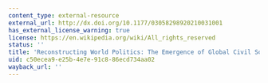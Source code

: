 ```yaml
---
content_type: external-resource
external_url: http://dx.doi.org/10.1177/03058298920210031001
has_external_license_warning: true
license: https://en.wikipedia.org/wiki/All_rights_reserved
status: ''
title: 'Reconstructing World Politics: The Emergence of Global Civil Society'
uid: c50ecea9-e25b-4e7e-91c8-86ecd734aa02
wayback_url: ''
---
```

